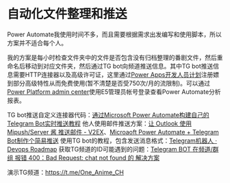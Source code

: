 # 自动化文件整理和推送

Power Automate我使用时间不多，而且需要根据需求出发编写和使用脚本，所以方案并不适合每个人。

我的方案是每小时检查文件夹中的文件是否包含没有归档整理的番剧文件，然后重命名后移动到对应文件夹，然后通过TG bot向频道推送信息。其中TG bot推送信息需要HTTP连接器以及高级许可证，这里通过[Power Apps开发人员计划](https://powerapps.microsoft.com/zh-cn/developerplan/)注册嫖到部分高级特性从而免费使用(暂不清楚是否受750次/月的流限制)。可以通过[Power Platform admin center](https://admin.powerplatform.microsoft.com/analytics/flow)使用E5管理员帐号登录查看Power Automate分析报表。

TG bot推送自定义连接器代码：[通过Microsoft Power Automate构建自己的Telegram Bot实时推送教程](https://www.microcharon.top/tech/152.html)
他人使用邮件推送方案：[让 Outlook 使用 Mipush/Server 酱 推送邮件 - V2EX](https://www.v2ex.com/t/742914)、[Microaoft Power Automate + Telegram Bot制作个简易推送](https://blog.lijiakaijun.cyou/posts/30283)
使用TG bot的教程，包含发送消息格式：[Telegram机器人 · Devops Roadmap](https://gitbook.curiouser.top/origin/telegram-Bot%E6%9C%BA%E5%99%A8.html)
获取TG频道的ID可能遇到的问题：[Telegram BOT 在频道/群组 报错 400：Bad Request: chat not found 的 解决方案](https://www.blueskyxn.com/202103/4369.html)

演示TG频道：https://t.me/One_Anime_CH
